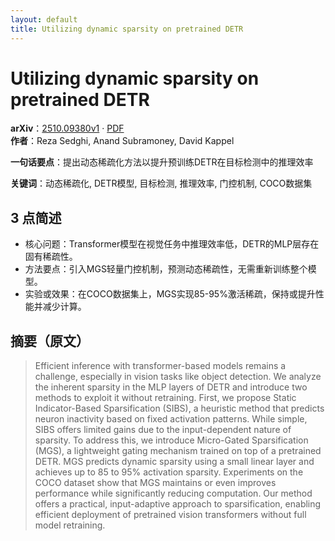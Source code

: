 ```yaml
---
layout: default
title: Utilizing dynamic sparsity on pretrained DETR
---
```


# Utilizing dynamic sparsity on pretrained DETR
**arXiv**：[2510.09380v1](https://arxiv.org/abs/2510.09380) · [PDF](https://arxiv.org/pdf/2510.09380.pdf)  
**作者**：Reza Sedghi, Anand Subramoney, David Kappel  

**一句话要点**：提出动态稀疏化方法以提升预训练DETR在目标检测中的推理效率

**关键词**：动态稀疏化, DETR模型, 目标检测, 推理效率, 门控机制, COCO数据集

## 3 点简述
- 核心问题：Transformer模型在视觉任务中推理效率低，DETR的MLP层存在固有稀疏性。
- 方法要点：引入MGS轻量门控机制，预测动态稀疏性，无需重新训练整个模型。
- 实验或效果：在COCO数据集上，MGS实现85-95%激活稀疏，保持或提升性能并减少计算。

## 摘要（原文）

> Efficient inference with transformer-based models remains a challenge,
> especially in vision tasks like object detection. We analyze the inherent
> sparsity in the MLP layers of DETR and introduce two methods to exploit it
> without retraining. First, we propose Static Indicator-Based Sparsification
> (SIBS), a heuristic method that predicts neuron inactivity based on fixed
> activation patterns. While simple, SIBS offers limited gains due to the
> input-dependent nature of sparsity. To address this, we introduce Micro-Gated
> Sparsification (MGS), a lightweight gating mechanism trained on top of a
> pretrained DETR. MGS predicts dynamic sparsity using a small linear layer and
> achieves up to 85 to 95% activation sparsity. Experiments on the COCO dataset
> show that MGS maintains or even improves performance while significantly
> reducing computation. Our method offers a practical, input-adaptive approach to
> sparsification, enabling efficient deployment of pretrained vision transformers
> without full model retraining.

